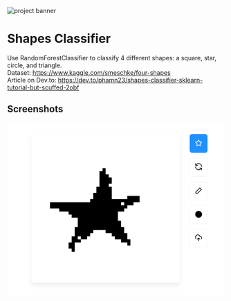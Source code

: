 ![project banner](https://project-banner.phamn23.repl.co/?title=Shapes%20Classifier&description=Use%20RandomForestClassifier%20to%20classify%204%20different%20shapes&stack=python)

# Shapes Classifier
Use RandomForestClassifier to classify 4 different shapes: a square, star, circle, and triangle.  
Dataset: https://www.kaggle.com/smeschke/four-shapes  
Article on Dev.to: https://dev.to/phamn23/shapes-classifier-sklearn-tutorial-but-scuffed-2obf

## Screenshots
![final product](web/static/uploads/2022-01-10-09-55-53.png)
